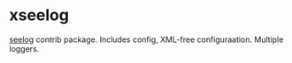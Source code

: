 xseelog
=======

[seelog](https://github.com/cihub/seelog) contrib package.
Includes config, XML-free configuraation. Multiple loggers.
